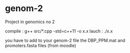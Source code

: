 # genom-2
Project in genomics no 2

compile : g++ src/*.cpp -std=c++11 -o x.x
lauch : ./x.x

you have to add to your genom-2 file the DBP_PPM.mat and promoters.fasta files (from moodle)
